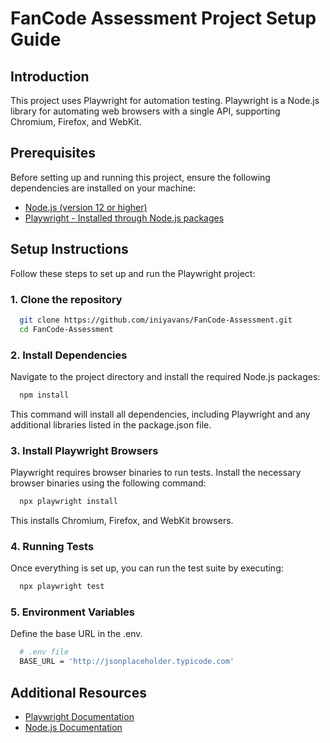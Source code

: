 
# FanCode Assessment Project Setup Guide

## Introduction

This project uses Playwright for automation testing. Playwright is a Node.js library for automating web browsers with a single API, supporting Chromium, Firefox, and WebKit.

## Prerequisites

Before setting up and running this project, ensure the following dependencies are installed on your machine:

 - [Node.js (version 12 or higher)](https://nodejs.org/en/download/package-manager)
 - [Playwright - Installed through Node.js packages](https://playwright.dev/docs/intro)

## Setup Instructions
Follow these steps to set up and run the Playwright project:

### 1. Clone the repository
```bash
  git clone https://github.com/iniyavans/FanCode-Assessment.git
  cd FanCode-Assessment
```

### 2. Install Dependencies
Navigate to the project directory and install the required Node.js packages:
```bash
  npm install
```
This command will install all dependencies, including Playwright and any additional libraries listed in the package.json file.

### 3. Install Playwright Browsers
Playwright requires browser binaries to run tests. Install the necessary browser binaries using the following command:
```bash
  npx playwright install
```
This installs Chromium, Firefox, and WebKit browsers.

### 4. Running Tests
Once everything is set up, you can run the test suite by executing:
```bash
  npx playwright test
```
### 5. Environment Variables

Define the base URL in the .env.
```bash
  # .env file
  BASE_URL = 'http://jsonplaceholder.typicode.com'
```

## Additional Resources

- [Playwright Documentation](https://playwright.dev/docs/intro)
 - [Node.js Documentation](https://nodejs.org/docs/latest/api/)
